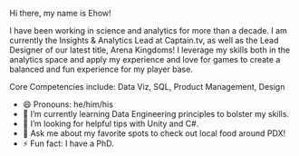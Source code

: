 Hi there, my name is Ehow!

I have been working in science and analytics for more than a decade. I am currently the Insights & Analytics Lead at Captain.tv, as well as the Lead Designer of our latest title, Arena Kingdoms! I leverage my skills both in the analytics space and apply my experience and love for games to create a balanced and fun experience for my player base.

Core Competencies include: Data Viz, SQL, Product Management, Design

- 😄 Pronouns: he/him/his
- 🌱 I’m currently learning Data Engineering principles to bolster my skills.
- 🤔 I’m looking for helpful tips with Unity and C#.
- 💬 Ask me about my favorite spots to check out local food around PDX!
- ⚡ Fun fact: I have a PhD.
<!--
**EhowC/EhowC** is a ✨ _special_ ✨ repository because its `README.md` (this file) appears on your GitHub profile.

Here are some ideas to get you started:

- 🔭 I’m currently working on ...
- 🌱 I’m currently learning ...
- 👯 I’m looking to collaborate on ...
- 🤔 I’m looking for help with ...
- 💬 Ask me about ...
- 📫 How to reach me: ...
- 😄 Pronouns: ...
- ⚡ Fun fact: ...
-->
